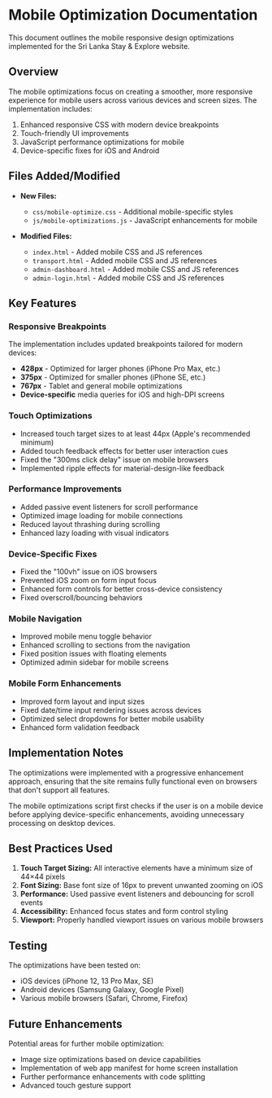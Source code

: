 # Mobile Optimization Documentation

This document outlines the mobile responsive design optimizations implemented for the Sri Lanka Stay & Explore website.

## Overview

The mobile optimizations focus on creating a smoother, more responsive experience for mobile users across various devices and screen sizes. The implementation includes:

1. Enhanced responsive CSS with modern device breakpoints
2. Touch-friendly UI improvements
3. JavaScript performance optimizations for mobile
4. Device-specific fixes for iOS and Android

## Files Added/Modified

- **New Files:**
  - `css/mobile-optimize.css` - Additional mobile-specific styles
  - `js/mobile-optimizations.js` - JavaScript enhancements for mobile

- **Modified Files:**
  - `index.html` - Added mobile CSS and JS references
  - `transport.html` - Added mobile CSS and JS references
  - `admin-dashboard.html` - Added mobile CSS and JS references
  - `admin-login.html` - Added mobile CSS and JS references

## Key Features

### Responsive Breakpoints

The implementation includes updated breakpoints tailored for modern devices:

- **428px** - Optimized for larger phones (iPhone Pro Max, etc.)
- **375px** - Optimized for smaller phones (iPhone SE, etc.)
- **767px** - Tablet and general mobile optimizations
- **Device-specific** media queries for iOS and high-DPI screens

### Touch Optimizations

- Increased touch target sizes to at least 44px (Apple's recommended minimum)
- Added touch feedback effects for better user interaction cues
- Fixed the "300ms click delay" issue on mobile browsers
- Implemented ripple effects for material-design-like feedback

### Performance Improvements

- Added passive event listeners for scroll performance
- Optimized image loading for mobile connections
- Reduced layout thrashing during scrolling
- Enhanced lazy loading with visual indicators

### Device-Specific Fixes

- Fixed the "100vh" issue on iOS browsers
- Prevented iOS zoom on form input focus
- Enhanced form controls for better cross-device consistency
- Fixed overscroll/bouncing behaviors

### Mobile Navigation

- Improved mobile menu toggle behavior
- Enhanced scrolling to sections from the navigation
- Fixed position issues with floating elements
- Optimized admin sidebar for mobile screens

### Mobile Form Enhancements

- Improved form layout and input sizes
- Fixed date/time input rendering issues across devices
- Optimized select dropdowns for better mobile usability
- Enhanced form validation feedback

## Implementation Notes

The optimizations were implemented with a progressive enhancement approach, ensuring that the site remains fully functional even on browsers that don't support all features.

The mobile optimizations script first checks if the user is on a mobile device before applying device-specific enhancements, avoiding unnecessary processing on desktop devices.

## Best Practices Used

1. **Touch Target Sizing:** All interactive elements have a minimum size of 44×44 pixels
2. **Font Sizing:** Base font size of 16px to prevent unwanted zooming on iOS
3. **Performance:** Used passive event listeners and debouncing for scroll events
4. **Accessibility:** Enhanced focus states and form control styling
5. **Viewport:** Properly handled viewport issues on various mobile browsers

## Testing

The optimizations have been tested on:
- iOS devices (iPhone 12, 13 Pro Max, SE)
- Android devices (Samsung Galaxy, Google Pixel)
- Various mobile browsers (Safari, Chrome, Firefox)

## Future Enhancements

Potential areas for further mobile optimization:
- Image size optimizations based on device capabilities
- Implementation of web app manifest for home screen installation
- Further performance enhancements with code splitting
- Advanced touch gesture support 